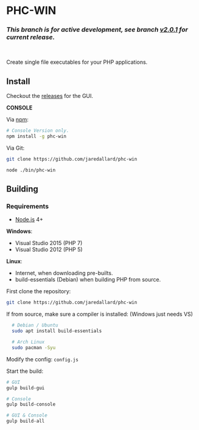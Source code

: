 # PHC-WIN

### *This branch is for active development, see branch [v2.0.1](https://github.com/jaredallard/phc-win/tree/v2.0.1) for current release.*

<br />

Create single file executables for your PHP applications.

## Install

Checkout the [releases](https://github.com/jaredallard/phc-win/releases)
for the GUI.

**CONSOLE**

Via [npm](https://npmjs.org):

```bash
# Console Version only.
npm install -g phc-win
```

Via Git:

```bash
git clone https://github.com/jaredallard/phc-win

node ./bin/phc-win
```

## Building

### Requirements

* [Node.js](https://nodejs.org) 4+

**Windows**:

  * Visual Studio 2015 (PHP 7)
  * Visual Studio 2012 (PHP 5)

**Linux**:

  * Internet, when downloading pre-builts.
  * build-essentials (Debian) when building PHP from source.

First clone the repository:

```bash
git clone https://github.com/jaredallard/phc-win
```

If from source, make sure a compiler is installed: (Windows just needs VS)

```bash
  # Debian / Ubuntu
  sudo apt install build-essentials

  # Arch Linux
  sudo pacman -Syu
```

Modify the config: `config.js`

Start the build:

```bash
# GUI
gulp build-gui

# Console
gulp build-console

# GUI & Console
gulp build-all
```
